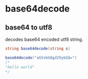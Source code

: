 # base64decode

## base64 to utf8

decodes base64 encoded utf8 string.

```csharp
string base64decode(string s)
```

```csharp
base64decode("aGVsbG8gd29ybGQ=")
/*
"hello world"
*/
```
